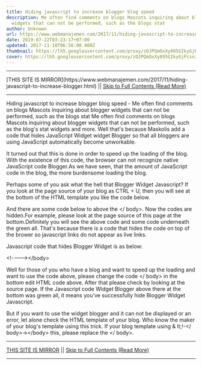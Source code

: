 ```yaml
---
title: Hiding javascript to increase blogger blog speed
description: Me often find comments on blogs Mascots inquiring about blogger
  widgets that can not be performed, such as the blogs stat
author: Unknown
url: https://www.webmanajemen.com/2017/11/hiding-javascript-to-increase-blogger.html
date: 2019-07-22T03:23:17+07:00
updated: 2017-11-18T06:56:00.000Z
thumbnail: https://lh5.googleusercontent.com/proxy/zOJPQmOxXy895GIkyGjPcsnz3xVCQZGUJhgMGWk2BJS4JNQcjbpMUA9IeG5TdHv9Yv0q5USG8ipopidYGRGZUZgo-yGy2zPcevf0iMrMACluVNuYUgrAOQ=w300-h300-nc
cover: https://lh5.googleusercontent.com/proxy/zOJPQmOxXy895GIkyGjPcsnz3xVCQZGUJhgMGWk2BJS4JNQcjbpMUA9IeG5TdHv9Yv0q5USG8ipopidYGRGZUZgo-yGy2zPcevf0iMrMACluVNuYUgrAOQ=w300-h300-nc
---
```


<hr/> [THIS SITE IS MIRROR](https://www.webmanajemen.com/2017/11/hiding-javascript-to-increase-blogger.html) || <a href="https://www.webmanajemen.com/2017/11/hiding-javascript-to-increase-blogger.html" rel="follow" class="button" id="read-more">Skip to Full Contents (Read More)</a> <hr/> Hiding javascript to increase blogger blog speed - Me often find comments on blogs Mascots inquiring about blogger widgets that can not be performed, such as the blogs stat Me often find comments on blogs Mascots inquiring about blogger
            widgets that can not be performed, such as the blog's stat widgets
            and more. Well that's because Maskolis add a code that hides
            JavaScript Widget widget Blogger so that all bloggers are using
            JavaScript automatically become unworkable.
        


        



It turned out that this is done in order to speed up the loading of
            the blog. With the existence of this code, the browser can not
            recognize native JavaScript code Blogger.As we have seen, that the
            amount of JavaScript code in the blog, the more burdensome loading
            the blog.
        



Perhaps some of you ask what the hell that Blogger Widget
            Javascript? If you look at the page source of your blog as CTRL +
            U, then you will see at the bottom of the HTML template you like
            the code below.
        



<script type="text/javascript" src="//www.blogger.com/static/v1/widgets/1384195903-widgets.js"></script>


And there are some code below to above the </ body>. Now the
            codes are hidden.For example, please look at the page source of
            this page at the bottom.Definitely you will see the above code and
            some code underneath the green all. That's because there is a code
            that hides the code on top of the brower so javascript links do not
            appear as live links.
        



Javascript code that hides Blogger Widget is as below:
        



&lt;!--</body>--&gt;&lt;/body&gt;



Well for those of you who have a blog and want to speed up the
            loading and want to use the code above, please change the code
            </ body> in the bottom edit HTML code above. After that
            please check by looking at the source page. If the Javascript code
            Widget Blogger above there at the bottom was green all, it means
            you've successfully hide Blogger Widget Javascript.
        

But if you want to use the widget blogger and it can not be
            displayed or an error, let alone check the HTML template of your
            blog. Who know the maker of your blog's template using this trick.
            If your blog template using & lt;!-</
            body>-&gt;&lt;/body&gt; this, please replace the
            </ body>. <hr/> [THIS SITE IS MIRROR](https://www.webmanajemen.com/2017/11/hiding-javascript-to-increase-blogger.html) || <a href="https://www.webmanajemen.com/2017/11/hiding-javascript-to-increase-blogger.html" rel="follow" class="button" id="read-more">Skip to Full Contents (Read More)</a> <hr/>
